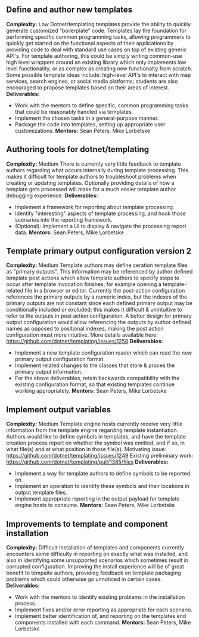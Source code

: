## Define and author new templates
**Complexity:** Low
Dotnet/templating templates provide the ability to quickly generate customized "boilerplate" code. Templates lay the foundation for performing specific common programming tasks, allowing programmers to quickly get started on the functional aspects of their applications by providing code to deal with standard use cases on top of existing generic API's. For template authoring, this could be simply writing common-use high level wrappers around an existing library which only implements low level functionality, or as complex as creating new functionalty from scratch. Some possible template ideas include: high-level API's to interact with map services, search engines, or social media platforms; students are also encouraged to propose templates based on their areas of interest.
**Deliverables:**
 * Work with the mentors to define specific, common programming tasks that could be reasonably handled via templates. 
 * Implement the chosen tasks in a general-purpose manner.
 * Package the code into templates, setting up appropriate user customizations.
**Mentors:** Sean Peters, Mike Lorbetske


## Authoring tools for dotnet/templating
**Complexity:** Medium
There is currently very little feedback to template authors regarding what occurs internally during template processing. This makes it difficult for template authors to troubleshoot problems when creating or updating templates. Optionally providing details of how a template gets processed will make for a much easier template author debugging experience.
**Deliverables:**
 * Implement a framework for reporting about template processing.
 * Identify "interesting" aspects of template processing, and hook those scenarios into the reporting framework.
 * (Optional): Implement a UI to display & navigate the processing report data.
**Mentors:** Sean Peters, Mike Lorbetske


## Template primary output configuration version 2
**Complexity:** Medium
Template authors may define ceration template files as "primary outputs". This information may be referenced by author defined template post actions which allow template authors to specify steps to occur after template invocation finishes, for example opening a template-related file in a browser or editor. Currently the post-action configuration references the primary outputs by a numeric index, but the indexes of the primary outputs are not constant since each defined primary output may be conditionally included or excluded; this makes it difficult & unintuitive to refer to the outputs in post action configuration. A better design for primary output configuration would allow referencing the outputs by author defined names as opposed to positional indexes, making the post action configuration must more intuitive. More details available here: https://github.com/dotnet/templating/issues/1258
**Deliverables:**
 * Implement a new template configuration reader which can read the new primary output configuration format.
 * Implement related changes to the classes that store & proces the primary output information.
 * For the above deliverables, retain backwards compatibility with the existing configuration format, so that existing templates continue working appropriately.
**Mentors:** Sean Peters, Mike Lorbetske


## Implement output variables
**Complexity:** Medium
Template engine hosts currently receive very little information from the template engine regarding template instantiation. Authors would like to define symbols in templates, and have the template creation process report on whether the symbol was emitted, and if so, in what file(s) and at what position in those file(s). 
Motivating issue: https://github.com/dotnet/templating/issues/1249
Existing preliminary work: https://github.com/dotnet/templating/pull/1385/files
**Deliverables:**
 * Implement a way for template authors to define symbols to be reported on.
 * Implement an operation to identify these symbols and their locations in output template files.
 * Implement appropriate reporting in the output payload for template engine hosts to consume.
**Mentors:** Sean Peters, Mike Lorbetske


## Improvements to template and component installation
**Complexity:** Difficult
Installation of templates and components currently encounters some difficulty in reporting on exactly what was installed, and also in identifying some unsupported scenarios which sometimes result in corrupted configuration. Improving the install experience will be of great benefit to tempalte authors, providing feedback on template packaging problems which could otherwise go unnoticed in certain cases.
**Deliverables:**
 * Work with the mentors to identify existing problems in the installation process.
 * Implement fixes and/or error reporting as appropriate for each scenario.
 * Implement better identification of, and reporting on the templates and components installed with each command.
**Mentors:** Sean Peters, Mike Lorbetske

